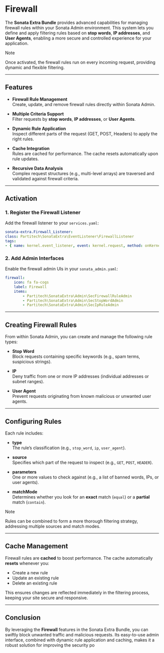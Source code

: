 # Firewall

The **Sonata Extra Bundle** provides advanced capabilities for managing firewall rules within your Sonata Admin environment. This system lets you define and apply filtering rules based on **stop words**, **IP addresses**, and **User Agents**, enabling a more secure and controlled experience for your application.

> [!NOTE]
> Once activated, the firewall rules run on every incoming request, providing dynamic and flexible filtering.

---

## Features

- **Firewall Rule Management**  
  Create, update, and remove firewall rules directly within Sonata Admin.

- **Multiple Criteria Support**  
  Filter requests by **stop words**, **IP addresses**, or **User Agents**.

- **Dynamic Rule Application**  
  Inspect different parts of the request (GET, POST, Headers) to apply the right rules.

- **Cache Integration**  
  Rules are cached for performance. The cache resets automatically upon rule updates.

- **Recursive Data Analysis**  
  Complex request structures (e.g., multi-level arrays) are traversed and validated against firewall criteria.

---

## Activation

### 1. Register the Firewall Listener

Add the firewall listener to your `services.yaml`:

```yaml
sonata-extra.Firewall_Listener:
class: Partitech\SonataExtra\EventListener\FirewallListener
tags:
- { name: kernel.event_listener, event: kernel.request, method: onKernelRequest }
```

### 2. Add Admin Interfaces

Enable the firewall admin UIs in your `sonata_admin.yaml`:

```yaml
firewall:
    icon: fa fa-cogs
    label: Firewall
    items:
        - Partitech\SonataExtra\Admin\SecFirewallRuleAdmin
        - Partitech\SonataExtra\Admin\SecStopWordAdmin
        - Partitech\SonataExtra\Admin\SecIpRuleAdmin
```

---

## Creating Firewall Rules

From within Sonata Admin, you can create and manage the following rule types:

- **Stop Word**  
  Block requests containing specific keywords (e.g., spam terms, suspicious strings).

- **IP**  
  Deny traffic from one or more IP addresses (individual addresses or subnet ranges).

- **User Agent**  
  Prevent requests originating from known malicious or unwanted user agents.

---

## Configuring Rules

Each rule includes:

- **type**  
  The rule’s classification (e.g., `stop_word`, `ip`, `user_agent`).

- **source**  
  Specifies which part of the request to inspect (e.g., `GET`, `POST`, `HEADER`).

- **parameters**  
  One or more values to check against (e.g., a list of banned words, IPs, or user agents).

- **matchMode**  
  Determines whether you look for an **exact** match (`equal`) or a **partial** match (`contain`).

> [!NOTE]
> Rules can be combined to form a more thorough filtering strategy, addressing multiple sources and match modes.

---

## Cache Management

Firewall rules are **cached** to boost performance. The cache automatically **resets** whenever you:

- Create a new rule
- Update an existing rule
- Delete an existing rule

This ensures changes are reflected immediately in the filtering process, keeping your site secure and responsive.

---

## Conclusion

By leveraging the **Firewall** features in the Sonata Extra Bundle, you can swiftly block unwanted traffic and malicious requests. Its easy-to-use admin interface, combined with dynamic rule application and caching, makes it a robust solution for improving the security po
